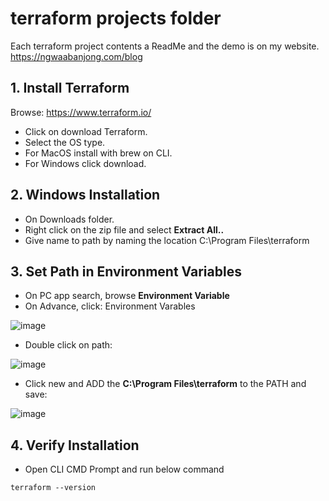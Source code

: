 # terraform projects folder
Each terraform project contents a ReadMe and the demo is on my website.  
https://ngwaabanjong.com/blog

## 1. Install Terraform
Browse: https://www.terraform.io/
- Click on download Terraform.
- Select the OS type.
- For MacOS install with brew on CLI.
- For Windows click download.

## 2. Windows Installation
- On Downloads folder.
- Right click on the zip file and select **Extract All..**
- Give name to path by naming the location C:\Program Files\terraform

## 3. Set Path in Environment Variables
- On PC app search, browse **Environment Variable**
- On Advance, click: Environment Varables

![image](https://github.com/Ngwaabanjong/terraform-projects/assets/86162181/656c046e-53bf-4e63-a4a0-910c4213af39)
- Double click on path:
  
![image](https://github.com/Ngwaabanjong/terraform-projects/assets/86162181/a3ddefa3-489a-4c46-8fa7-2ea7fcc63eec)
- Click new and ADD the **C:\Program Files\terraform** to the PATH and save:

![image](https://github.com/Ngwaabanjong/terraform-projects/assets/86162181/6baaa346-41f7-4a89-bf0d-3a199616fdc0)

## 4. Verify Installation
- Open CLI CMD Prompt and run below command
```
terraform --version
```






